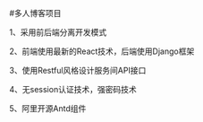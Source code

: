 #多人博客项目

1、采用前后端分离开发模式

2、前端使用最新的React技术，后端使用Django框架

3、使用Restful风格设计服务间API接口

4、无session认证技术，强密码技术

5、阿里开源Antd组件
